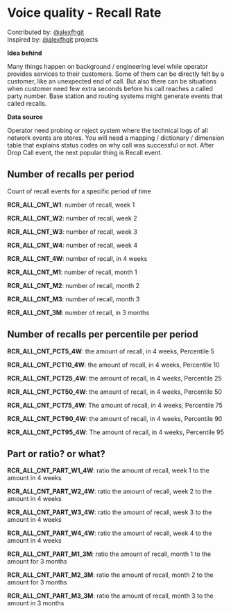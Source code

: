 # Voice quality - Recall Rate

Contributed by: [@alexfhgit](https://github.com/alexfhgit)<br> 
Inspired by: [@alexfhgit](https://github.com/alexfhgit) projects <br>

**Idea behind**

Many things happen on background / engineering level while operator provides services to their customers. Some of them can be directly felt by a customer, like an unexpected end of call. But also there can be situations when customer need few extra seconds before his call reaches a called party number. Base station and routing systems might generate events that called recalls.

**Data source**

Operator need probing or reject system where the technical logs of all network events are stores. You will need a mapping / dictionary / dimension table that explains status codes on why call was successful or not. After Drop Call event, the next popular thing is Recall event.

## Number of recalls per period
Count of recall events for a specific period of time

<!--Is it per user  ?-->

**RCR_ALL_CNT_W1**:	number of recall, week 1

**RCR_ALL_CNT_W2**:	number of recall, week 2

**RCR_ALL_CNT_W3**:	number of recall, week 3

**RCR_ALL_CNT_W4**:	number of recall, week 4

**RCR_ALL_CNT_4W**:	number of recall, in 4 weeks

**RCR_ALL_CNT_M1**:	number of recall, month 1

**RCR_ALL_CNT_M2**:	number of recall, month 2

**RCR_ALL_CNT_M3**:	number of recall, month 3

**RCR_ALL_CNT_3M**:	number of recall, in 3 months


## Number of recalls per percentile per period
<!-- Need description hereWHAT is PCT? percentile from what? Not clear. Neeed to gove a name here -->

**RCR_ALL_CNT_PCT5_4W**:	the amount of recall, in 4 weeks, Percentile 5

**RCR_ALL_CNT_PCT10_4W**:	the amount of recall, in 4 weeks, Percentile 10

**RCR_ALL_CNT_PCT25_4W**:	the amount of recall, in 4 weeks, Percentile 25

**RCR_ALL_CNT_PCT50_4W**:	the amount of recall, in 4 weeks, Percentile 50

**RCR_ALL_CNT_PCT75_4W**:	The amount of recall, in 4 weeks, Percentile 75

**RCR_ALL_CNT_PCT90_4W**:	the amount of recall, in 4 weeks, Percentile 90

**RCR_ALL_CNT_PCT95_4W**:	The amount of recall, in 4 weeks, Percentile 95


## Part or ratio? or what?
<!-- Need description here-->

**RCR_ALL_CNT_PART_W1_4W**:	ratio the amount of recall, week 1 to the amount in 4 weeks

**RCR_ALL_CNT_PART_W2_4W**:	ratio the amount of recall, week 2 to the amount in 4 weeks

**RCR_ALL_CNT_PART_W3_4W**:	ratio the amount of recall, week 3 to the amount in 4 weeks

**RCR_ALL_CNT_PART_W4_4W**:	ratio the amount of recall, week 4 to the amount in 4 weeks

**RCR_ALL_CNT_PART_M1_3M**:	ratio the amount of recall, month 1 to the amount for 3 months

**RCR_ALL_CNT_PART_M2_3M**:	ratio the amount of recall, month 2 to the amount for 3 months

**RCR_ALL_CNT_PART_M3_3M**:	ratio the amount of recall, month 3 to the amount in 3 months
